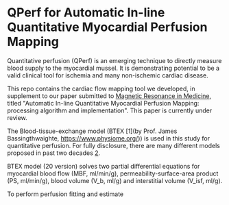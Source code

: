 # QPerf for Automatic In-line Quantitative Myocardial Perfusion Mapping

Quantitative perfusion (QPerf) is an emerging technique to directly measure blood supply to the myocardial mussel. It is demonstrating potential to be a valid clinical tool for ischemia and many non-ischemic cardiac disease. 

This repo contains the cardiac flow mapping tool we developed, in supplement to our paper submitted to [Magnetic Resonance in Medicine](https://onlinelibrary.wiley.com/journal/15222594), titled "Automatic In-line Quantitative Myocardial Perfusion Mapping: processing algorithm and implementation". This paper is currently under review.

The Blood-tissue-exchange model (BTEX [1](by Prof. James Bassingthwaighte, https://www.physiome.org/)) is used in this study for quantitative perfusion. For fully disclosure, there are many different models proposed in past two decades [2](https://www.ncbi.nlm.nih.gov/pubmed/22173205). 

BTEX model (20 version) solves two partial differential equations for myocardial blood flow (MBF, ml/min/g), permeability-surface-area product (PS, ml/min/g), blood volume (V_b, ml/g) and interstitial volume (V_isf, ml/g).



To perform perfusion fitting and estimate 
